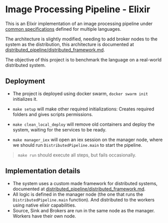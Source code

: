 # Image Processing Pipeline - Elixir

This is an Elixir implementation of an image processing pipeline under [common specifications](https://github.com/tpf-concurrent-benchmarks/docs/tree/main/image_processing) defined for multiple languages.

The architecture is slightly modified, needing to add broker nodes to the system as the distribution, this architecture is documented at [distributed_pipeline/distributed_framework.md](distributed_pipeline/distributed_framework.md).

The objective of this project is to benchmark the language on a real-world distributed system.

## Deployment

- The project is deployed using docker swarm, `docker swarm init` initializes it.

- `make setup` will make other required initializations: Creates required folders and gives scripts permissions.

- `make clean_local_deploy` will remove old containers and deploy the system, waiting for the services to be ready.
- `make manager_iex` will open an iex session on the manager node, where we should run `DistributedPipeline.main` to start the pipeline.

> `make run` should execute all steps, but fails occasionally.

## Implementation details

- The system uses a custom made framework for distributed systems, documented at [distributed_pipeline/distributed_framework.md](distributed_pipeline/distributed_framework.md).
- All logic is defined in the manager node (the one that runs the `DistributedPipeline.main` function). And distributed to the workers using native elixir capabilities.
- Source, Sink and Brokers are run in the same node as the manager. Workers have their own node.
